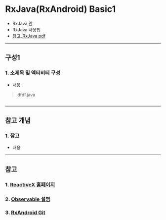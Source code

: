 # RxJava(RxAndroid) Basic1
  - RxJava 란
  - RxJava 사용법
  - [참고_RxJava pdf]()

---

## 구성1
  ### 1. 소제목 및 엑티비티 구성
  - 내용

  > dfdf.java

  ```java

  ```

---

## 참고 개념
  ### 1. 참고
  - 내용

---

## 참고

  ### 1. [ReactiveX 홈페이지](http://reactivex.io/)

  ### 2. [Observable 설명](http://reactivex.io/documentation/observable.html)

  ### 3. [RxAndroid Git](https://github.com/ReactiveX/RxAndroid)
